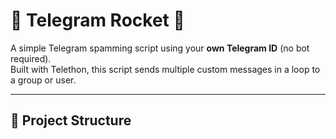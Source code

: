 # 🤖 Telegram Rocket 🚀

A simple Telegram spamming script using your **own Telegram ID** (no bot required).  
Built with Telethon, this script sends multiple custom messages in a loop to a group or user.

---

## 📁 Project Structure
